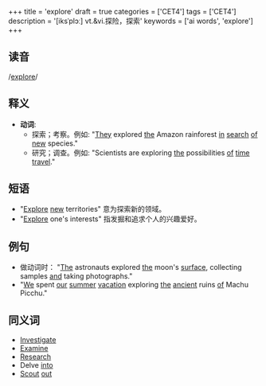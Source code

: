 +++
title = 'explore'
draft = true
categories = ['CET4']
tags = ['CET4']
description = '[iksˈplɔː] vt.&vi.探险，探索'
keywords = ['ai words', 'explore']
+++

## 读音
/[explore](/post/explore/)/

## 释义
- **动词**:
  - 探索；考察。例如: "[They](/post/they/) explored [the](/post/the/) Amazon rainforest [in](/post/in/) [search](/post/search/) [of](/post/of/) [new](/post/new/) species."
  - 研究；调查。例如: "Scientists are exploring [the](/post/the/) possibilities [of](/post/of/) [time](/post/time/) [travel](/post/travel/)."

## 短语
- "[Explore](/post/explore/) [new](/post/new/) territories" 意为探索新的领域。
- "[Explore](/post/explore/) one's interests" 指发掘和追求个人的兴趣爱好。

## 例句
- 做动词时： "[The](/post/the/) astronauts explored [the](/post/the/) moon's [surface](/post/surface/), collecting samples [and](/post/and/) taking photographs."
- "[We](/post/we/) spent [our](/post/our/) [summer](/post/summer/) [vacation](/post/vacation/) exploring [the](/post/the/) [ancient](/post/ancient/) ruins [of](/post/of/) Machu Picchu."

## 同义词
- [Investigate](/post/investigate/)
- [Examine](/post/examine/)
- [Research](/post/research/)
- Delve [into](/post/into/)
- [Scout](/post/scout/) [out](/post/out/)
